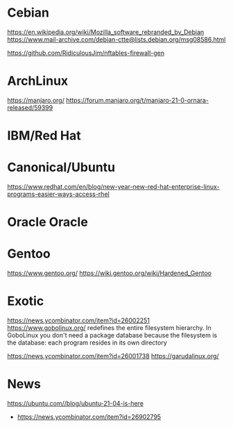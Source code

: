 # Cebian
https://en.wikipedia.org/wiki/Mozilla_software_rebranded_by_Debian
https://www.mail-archive.com/debian-ctte@lists.debian.org/msg08586.html

https://github.com/RidiculousJim/nftables-firewall-gen

# ArchLinux
https://manjaro.org/
https://forum.manjaro.org/t/manjaro-21-0-ornara-released/59399

# IBM/Red Hat

# Canonical/Ubuntu
https://www.redhat.com/en/blog/new-year-new-red-hat-enterprise-linux-programs-easier-ways-access-rhel

# Oracle Oracle

# Gentoo
https://www.gentoo.org/
https://wiki.gentoo.org/wiki/Hardened_Gentoo

# Exotic
https://news.ycombinator.com/item?id=26002251 https://www.gobolinux.org/
 redefines the entire filesystem hierarchy.
 In GoboLinux you don't need a package database because
 the filesystem is the database: each program resides in its own directory

https://news.ycombinator.com/item?id=26001738 https://garudalinux.org/

# News
https://ubuntu.com//blog/ubuntu-21-04-is-here
* https://news.ycombinator.com/item?id=26902795